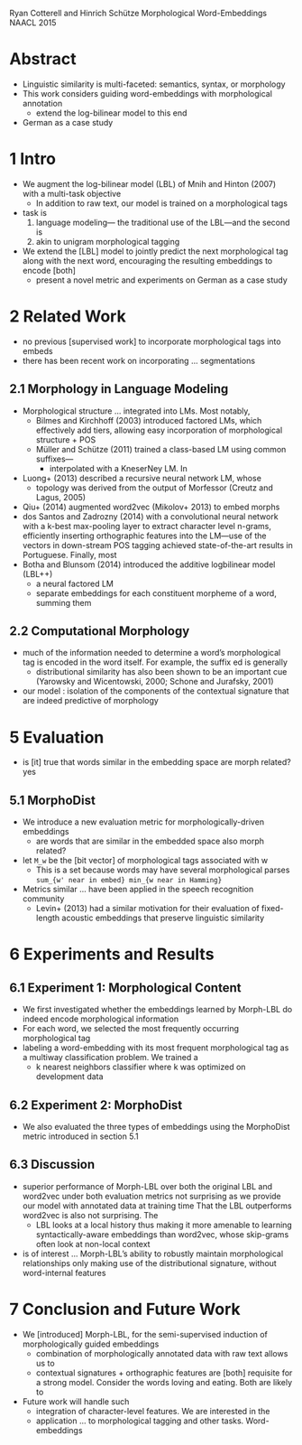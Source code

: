 Ryan Cotterell and Hinrich Schütze
Morphological Word-Embeddings
NAACL 2015

# Abstract

* Linguistic similarity is multi-faceted: semantics, syntax, or morphology
* This work considers guiding word-embeddings with morphological annotation
  * extend the log-bilinear model to this end
* German as a case study

# 1 Intro

* We augment the log-bilinear model (LBL) of Mnih and Hinton (2007) 
  with a multi-task objective
  * In addition to raw text, our model is trained on a morphological tags
* task is
  1. language modeling— the traditional use of the LBL—and the second is
  2. akin to unigram morphological tagging
* We extend the [LBL] model to jointly predict the next morphological tag along
  with the next word, encouraging the resulting embeddings to encode [both]
  * present a novel metric and experiments on German as a case study

# 2 Related Work

* no previous [supervised work] to incorporate morphological tags into embeds
* there has been recent work on incorporating ... segmentations

## 2.1 Morphology in Language Modeling

* Morphological structure ... integrated into LMs. Most notably,
  * Bilmes and Kirchhoff (2003) introduced factored LMs, which effectively
    add tiers, allowing easy incorporation of morphological structure + POS
  * Müller and Schütze (2011) trained a class-based LM using common suffixes—
    * interpolated with a KneserNey LM. In
* Luong+ (2013) described a recursive neural network LM, whose
  * topology was derived from the output of Morfessor (Creutz and Lagus, 2005)
* Qiu+ (2014) augmented word2vec (Mikolov+ 2013) to embed morphs
* dos Santos and Zadrozny (2014) with a convolutional neural network with a
  k-best max-pooling layer to extract character level n-grams, efficiently
  inserting orthographic features into the LM—use of the vectors in down-stream
  POS tagging achieved state-of-the-art results in Portuguese. Finally, most
* Botha and Blunsom (2014) introduced the additive logbilinear model (LBL++)
  * a neural factored LM
  * separate embeddings for each constituent morpheme of a word, summing them

## 2.2 Computational Morphology

* much of the information needed to determine a word’s morphological tag is
  encoded in the word itself. For example, the suffix ed is generally
  * distributional similarity has also been shown to be an important cue
    (Yarowsky and Wicentowski, 2000; Schone and Jurafsky, 2001)
* our model : isolation of the components of the contextual signature that are
  indeed predictive of morphology

# 5 Evaluation

* is [it] true that words similar in the embedding space are morph related? yes

## 5.1 MorphoDist

* We introduce a new evaluation metric for morphologically-driven embeddings
  * are words that are similar in the embedded space also morph related?
* let `M_w` be the [bit vector] of morphological tags associated with w
  * This is a set because words may have several morphological parses
`sum_{w' near in embed} min_{w near in Hamming}`
* Metrics similar ... have been applied in the speech recognition community
  * Levin+ (2013) had a similar motivation for their evaluation of fixed-length
    acoustic embeddings that preserve linguistic similarity

# 6 Experiments and Results

## 6.1 Experiment 1: Morphological Content

* We first investigated whether the embeddings learned by Morph-LBL do indeed
  encode morphological information
* For each word, we selected the most frequently occurring morphological tag
* labeling a word-embedding with its most frequent morphological tag 
  as a multiway classification problem. We trained a
  * k nearest neighbors classifier where k was optimized on development data

## 6.2 Experiment 2: MorphoDist

* We also evaluated the three types of embeddings 
  using the MorphoDist metric introduced in section 5.1

## 6.3 Discussion

* superior performance of Morph-LBL over both the original LBL and word2vec
  under both evaluation metrics
  not surprising as we provide our model with annotated data at training time
  That the LBL outperforms word2vec is also not surprising. The
  * LBL looks at a local history thus making it more amenable to learning
    syntactically-aware embeddings than word2vec, whose
    skip-grams often look at non-local context
* is of interest ... Morph-LBL’s ability to robustly maintain morphological
  relationships only making use of the distributional signature, without
  word-internal features

# 7 Conclusion and Future Work

* We [introduced] Morph-LBL, for the semi-supervised induction of
  morphologically guided embeddings
  * combination of morphologically annotated data with raw text allows us to
  * contextual signatures + orthographic features are [both] requisite for a
    strong model. Consider the words loving and eating. Both are likely to
* Future work will handle such
  * integration of character-level features.  We are interested in the
  * application ... to morphological tagging and other tasks.  Word-embeddings
